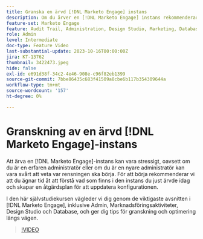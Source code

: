 ```yaml
---
title: Granska en ärvd [!DNL Marketo Engage] instans
description: Om du ärver en [!DNL Marketo Engage] instans rekommenderar vi att du ägnar tid åt att förstå vad som finns i instansen och skapar en åtgärdsplan för att uppdatera konfigurationen. Den här självstudiekursen omfattar de viktigaste avsnitten inom  [!DNL Marketo Engage], inklusive Admin, Marknadsföringsaktiviteter, Design Studio och Database, och ger dig tips för granskning och optimering längs vägen.
feature-set: Marketo Engage
feature: Audit Trail, Administration, Design Studio, Marketing, Database
role: Admin
level: Intermediate
doc-type: Feature Video
last-substantial-update: 2023-10-16T00:00:00Z
jira: KT-13762
thumbnail: 3422473.jpeg
hide: false
exl-id: e691d38f-34c2-4e46-908e-c96f82eb1399
source-git-commit: 7bbe86435c683f41509a8cbe6b117b354309644a
workflow-type: tm+mt
source-wordcount: '157'
ht-degree: 0%

---
```


# Granskning av en ärvd [!DNL Marketo Engage]-instans

Att ärva en [!DNL Marketo Engage]-instans kan vara stressigt, oavsett om du är en erfaren administratör eller om du är en nyare administratör kan vara svårt att veta var rensningen ska börja. För att börja rekommenderar vi att du ägnar tid åt att förstå vad som finns i den instans du just ärvde idag och skapar en åtgärdsplan för att uppdatera konfigurationen.

I den här självstudiekursen vägleder vi dig genom de viktigaste avsnitten i [!DNL Marketo Engage], inklusive Admin, Marknadsföringsaktiviteter, Design Studio och Database, och ger dig tips för granskning och optimering längs vägen.

>[!VIDEO](https://video.tv.adobe.com/v/3422473/?learn=on)
